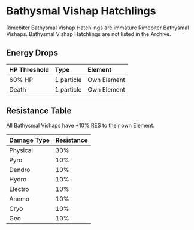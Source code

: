 # Bathysmal Vishap Hatchlings

Rimebiter Bathysmal Vishap Hatchlings are immature Rimebiter Bathysmal Vishaps. Bathysmal Vishap Hatchlings are not listed in the Archive.

## Energy Drops

| HP Threshold | Type       | Element     |
| :----------- | :--------- | :---------- |
| 60% HP       | 1 particle | Own Element |
| Death        | 1 particle | Own Element |

## Resistance Table

All Bathysmal Vishaps have +10% RES to their own Element.

| Damage Type | Resistance |
| :---------- | :--------- |
| Physical    | 30%        |
| Pyro        | 10%        |
| Dendro      | 10%        |
| Hydro       | 10%        |
| Electro     | 10%        |
| Anemo       | 10%        |
| Cryo        | 10%        |
| Geo         | 10%        |
